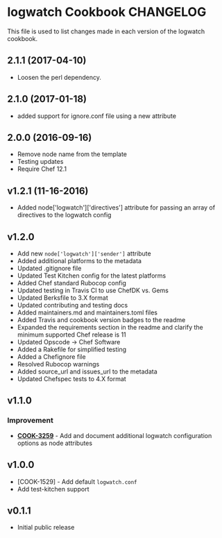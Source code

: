 # logwatch Cookbook CHANGELOG

This file is used to list changes made in each version of the logwatch cookbook.

## 2.1.1 (2017-04-10)

- Loosen the perl dependency.

## 2.1.0 (2017-01-18)

- added support for ignore.conf file using a new attribute

## 2.0.0 (2016-09-16)

- Remove node name from the template
- Testing updates
- Require Chef 12.1

## v1.2.1 (11-16-2016)

- Added node['logwatch']['directives'] attribute for passing an array of directives to the logwatch config

## v1.2.0

- Add new `node['logwatch']['sender']` attribute
- Added additional platforms to the metadata
- Updated .gitignore file
- Updated Test Kitchen config for the latest platforms
- Added Chef standard Rubocop config
- Updated testing in Travis CI to use ChefDK vs. Gems
- Updated Berksfile to 3.X format
- Updated contributing and testing docs
- Added maintainers.md and maintainers.toml files
- Added Travis and cookbook version badges to the readme
- Expanded the requirements section in the readme and clarify the minimum supported Chef release is 11
- Updated Opscode -> Chef Software
- Added a Rakefile for simplified testing
- Added a Chefignore file
- Resolved Rubocop warnings
- Added source_url and issues_url to the metadata
- Updated Chefspec tests to 4.X format

## v1.1.0

### Improvement

- **[COOK-3259](https://tickets.chef.io/browse/COOK-3259)** - Add and document additional logwatch configuration options as node attributes

## v1.0.0

- [COOK-1529] - Add default `logwatch.conf`
- Add test-kitchen support

## v0.1.1

- Initial public release
